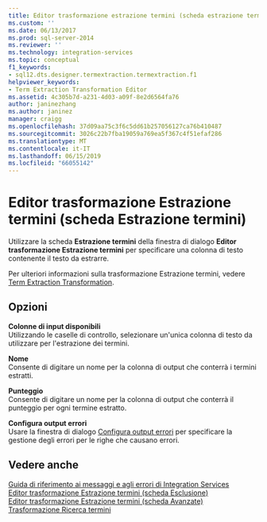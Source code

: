```yaml
---
title: Editor trasformazione estrazione termini (scheda estrazione termini) | Microsoft Docs
ms.custom: ''
ms.date: 06/13/2017
ms.prod: sql-server-2014
ms.reviewer: ''
ms.technology: integration-services
ms.topic: conceptual
f1_keywords:
- sql12.dts.designer.termextraction.termextraction.f1
helpviewer_keywords:
- Term Extraction Transformation Editor
ms.assetid: 4c305b7d-a231-4d03-a09f-8e2d6564fa76
author: janinezhang
ms.author: janinez
manager: craigg
ms.openlocfilehash: 37d09aa75c3f6c5dd61b257056127ca76b410487
ms.sourcegitcommit: 3026c22b7fba19059a769ea5f367c4f51efaf286
ms.translationtype: MT
ms.contentlocale: it-IT
ms.lasthandoff: 06/15/2019
ms.locfileid: "66055142"
---
```

# <a name="term-extraction-transformation-editor-term-extraction-tab"></a>Editor trasformazione Estrazione termini (scheda Estrazione termini)
  Utilizzare la scheda **Estrazione termini** della finestra di dialogo **Editor trasformazione Estrazione termini** per specificare una colonna di testo contenente il testo da estrarre.  
  
 Per ulteriori informazioni sulla trasformazione Estrazione termini, vedere [Term Extraction Transformation](data-flow/transformations/term-extraction-transformation.md).  
  
## <a name="options"></a>Opzioni  
 **Colonne di input disponibili**  
 Utilizzando le caselle di controllo, selezionare un'unica colonna di testo da utilizzare per l'estrazione dei termini.  
  
 **Nome**  
 Consente di digitare un nome per la colonna di output che conterrà i termini estratti.  
  
 **Punteggio**  
 Consente di digitare un nome per la colonna di output che conterrà il punteggio per ogni termine estratto.  
  
 **Configura output errori**  
 Usare la finestra di dialogo [Configura output errori](../../2014/integration-services/configure-error-output.md) per specificare la gestione degli errori per le righe che causano errori.  
  
## <a name="see-also"></a>Vedere anche  
 [Guida di riferimento ai messaggi e agli errori di Integration Services](../../2014/integration-services/integration-services-error-and-message-reference.md)   
 [Editor trasformazione Estrazione termini &#40;scheda Esclusione&#41;](../../2014/integration-services/term-extraction-transformation-editor-exclusion-tab.md)   
 [Editor trasformazione Estrazione termini &#40;scheda Avanzate&#41;](../../2014/integration-services/term-extraction-transformation-editor-advanced-tab.md)   
 [Trasformazione Ricerca termini](data-flow/transformations/lookup-transformation.md)  
  
  
